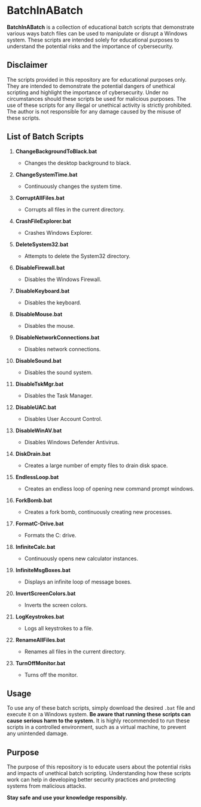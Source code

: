 # BatchInABatch

**BatchInABatch** is a collection of educational batch scripts that demonstrate various ways batch files can be used to manipulate or disrupt a Windows system. These scripts are intended solely for educational purposes to understand the potential risks and the importance of cybersecurity.

## Disclaimer

The scripts provided in this repository are for educational purposes only. They are intended to demonstrate the potential dangers of unethical scripting and highlight the importance of cybersecurity. Under no circumstances should these scripts be used for malicious purposes. The use of these scripts for any illegal or unethical activity is strictly prohibited. The author is not responsible for any damage caused by the misuse of these scripts.

## List of Batch Scripts

1. **ChangeBackgroundToBlack.bat**
   - Changes the desktop background to black.

2. **ChangeSystemTime.bat**
   - Continuously changes the system time.

3. **CorruptAllFiles.bat**
   - Corrupts all files in the current directory.

4. **CrashFileExplorer.bat**
   - Crashes Windows Explorer.

5. **DeleteSystem32.bat**
   - Attempts to delete the System32 directory.

6. **DisableFirewall.bat**
   - Disables the Windows Firewall.

7. **DisableKeyboard.bat**
   - Disables the keyboard.

8. **DisableMouse.bat**
   - Disables the mouse.

9. **DisableNetworkConnections.bat**
   - Disables network connections.

10. **DisableSound.bat**
    - Disables the sound system.

11. **DisableTskMgr.bat**
    - Disables the Task Manager.

12. **DisableUAC.bat**
    - Disables User Account Control.

13. **DisableWinAV.bat**
    - Disables Windows Defender Antivirus.

14. **DiskDrain.bat**
    - Creates a large number of empty files to drain disk space.

15. **EndlessLoop.bat**
    - Creates an endless loop of opening new command prompt windows.

16. **ForkBomb.bat**
    - Creates a fork bomb, continuously creating new processes.

17. **FormatC-Drive.bat**
    - Formats the C: drive.

18. **InfiniteCalc.bat**
    - Continuously opens new calculator instances.

19. **InfiniteMsgBoxes.bat**
    - Displays an infinite loop of message boxes.

20. **InvertScreenColors.bat**
    - Inverts the screen colors.

21. **LogKeystrokes.bat**
    - Logs all keystrokes to a file.

22. **RenameAllFiles.bat**
    - Renames all files in the current directory.

23. **TurnOffMonitor.bat**
    - Turns off the monitor.

## Usage

To use any of these batch scripts, simply download the desired `.bat` file and execute it on a Windows system. **Be aware that running these scripts can cause serious harm to the system.** It is highly recommended to run these scripts in a controlled environment, such as a virtual machine, to prevent any unintended damage.

## Purpose

The purpose of this repository is to educate users about the potential risks and impacts of unethical batch scripting. Understanding how these scripts work can help in developing better security practices and protecting systems from malicious attacks.

**Stay safe and use your knowledge responsibly.**
